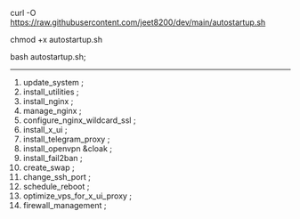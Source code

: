 curl -O https://raw.githubusercontent.com/jeet8200/dev/main/autostartup.sh

chmod +x autostartup.sh

bash autostartup.sh;

-------------------------------------
1) update_system ;
2) install_utilities ;
3) install_nginx ;
4) manage_nginx ;
5) configure_nginx_wildcard_ssl ;
6) install_x_ui ;
7) install_telegram_proxy ;
8) install_openvpn &cloak ;
9) install_fail2ban ;
10) create_swap ;
11) change_ssh_port ;
12) schedule_reboot ;
13) optimize_vps_for_x_ui_proxy ;
14) firewall_management ;
